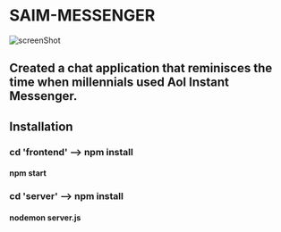 # SAIM-MESSENGER
![screenShot](https://user-images.githubusercontent.com/107096694/225465893-8e2068c9-5c67-4ea7-9021-742127cc5aa8.png)

## Created a chat application that reminisces the time when millennials used Aol Instant Messenger. 
## Installation

### cd 'frontend' --> npm install
#### npm start


### cd 'server' --> npm install
#### nodemon server.js

